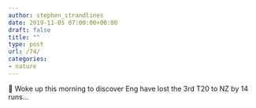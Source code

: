 ```yaml
---
author: stephen_strandlines
date: 2019-11-05 07:00:00+00:00
draft: false
title: ""
type: post
url: /74/
categories:
- nature
---
```


🏏 Woke up this morning to discover Eng have lost the 3rd T20 to NZ by 14 runs...
